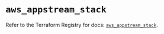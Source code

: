 # `aws_appstream_stack`

Refer to the Terraform Registry for docs: [`aws_appstream_stack`](https://registry.terraform.io/providers/hashicorp/aws/5.99.1/docs/resources/appstream_stack).
